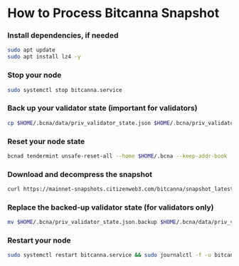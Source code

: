 # How to Process Bitcanna Snapshot

### Install dependencies, if needed
```bash
sudo apt update
sudo apt install lz4 -y
```

### Stop your node
```bash
sudo systemctl stop bitcanna.service
```

### Back up your validator state (important for validators)
```bash
cp $HOME/.bcna/data/priv_validator_state.json $HOME/.bcna/priv_validator_state.json.backup
```

### Reset your node state
```bash
bcnad tendermint unsafe-reset-all --home $HOME/.bcna --keep-addr-book
```

### Download and decompress the snapshot
```bash
curl https://mainnet-snapshots.citizenweb3.com/bitcanna/snapshot_latest.tar.lz4 | lz4 -dc - | tar -xf - -C $HOME/.bcna
```

### Replace the backed-up validator state (for validators only)
```bash
mv $HOME/.bcna/priv_validator_state.json.backup $HOME/.bcna/data/priv_validator_state.json
```

### Restart your node
```bash
sudo systemctl restart bitcanna.service && sudo journalctl -f -u bitcanna.service
```